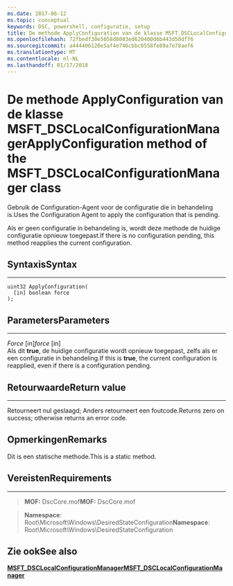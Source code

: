 ```yaml
---
ms.date: 2017-06-12
ms.topic: conceptual
keywords: DSC, powershell, configuratie, setup
title: De methode ApplyConfiguration van de klasse MSFT_DSCLocalConfigurationManager
ms.openlocfilehash: 72fbedf30e5058d8003ed620400d6b443d50dff6
ms.sourcegitcommit: a444406120e5af4e746cbbc0558fe89a7e78aef6
ms.translationtype: MT
ms.contentlocale: nl-NL
ms.lasthandoff: 01/17/2018
---
```

# <a name="applyconfiguration-method-of-the-msftdsclocalconfigurationmanager-class"></a><span data-ttu-id="bef98-103">De methode ApplyConfiguration van de klasse MSFT_DSCLocalConfigurationManager</span><span class="sxs-lookup"><span data-stu-id="bef98-103">ApplyConfiguration method of the MSFT_DSCLocalConfigurationManager class</span></span>

<span data-ttu-id="bef98-104">Gebruik de Configuration-Agent voor de configuratie die in behandeling is.</span><span class="sxs-lookup"><span data-stu-id="bef98-104">Uses the Configuration Agent to apply the configuration that is pending.</span></span> 

<span data-ttu-id="bef98-105">Als er geen configuratie in behandeling is, wordt deze methode de huidige configuratie opnieuw toegepast.</span><span class="sxs-lookup"><span data-stu-id="bef98-105">If there is no configuration pending, this method reapplies the current configuration.</span></span>


## <a name="syntax"></a><span data-ttu-id="bef98-106">Syntaxis</span><span class="sxs-lookup"><span data-stu-id="bef98-106">Syntax</span></span>
------

```mof
uint32 ApplyConfiguration(
  [in] boolean force
);
```

## <a name="parameters"></a><span data-ttu-id="bef98-107">Parameters</span><span class="sxs-lookup"><span data-stu-id="bef98-107">Parameters</span></span>
----------

<span data-ttu-id="bef98-108">*Force* \[in\]</span><span class="sxs-lookup"><span data-stu-id="bef98-108">*force* \[in\]</span></span>  
<span data-ttu-id="bef98-109">Als dit **true**, de huidige configuratie wordt opnieuw toegepast, zelfs als er een configuratie in behandeling.</span><span class="sxs-lookup"><span data-stu-id="bef98-109">If this is **true**, the current configuration is reapplied, even if there is a configuration pending.</span></span>

## <a name="return-value"></a><span data-ttu-id="bef98-110">Retourwaarde</span><span class="sxs-lookup"><span data-stu-id="bef98-110">Return value</span></span>
------------

<span data-ttu-id="bef98-111">Retourneert nul geslaagd; Anders retourneert een foutcode.</span><span class="sxs-lookup"><span data-stu-id="bef98-111">Returns zero on success; otherwise returns an error code.</span></span>

## <a name="remarks"></a><span data-ttu-id="bef98-112">Opmerkingen</span><span class="sxs-lookup"><span data-stu-id="bef98-112">Remarks</span></span>

<span data-ttu-id="bef98-113">Dit is een statische methode.</span><span class="sxs-lookup"><span data-stu-id="bef98-113">This is a static method.</span></span>

## <a name="requirements"></a><span data-ttu-id="bef98-114">Vereisten</span><span class="sxs-lookup"><span data-stu-id="bef98-114">Requirements</span></span>
------------
><span data-ttu-id="bef98-115">**MOF:** DscCore.mof</span><span class="sxs-lookup"><span data-stu-id="bef98-115">**MOF:** DscCore.mof</span></span>

><span data-ttu-id="bef98-116">**Namespace**: Root\Microsoft\Windows\DesiredStateConfiguration</span><span class="sxs-lookup"><span data-stu-id="bef98-116">**Namespace**: Root\Microsoft\Windows\DesiredStateConfiguration</span></span>


## <a name="see-also"></a><span data-ttu-id="bef98-117">Zie ook</span><span class="sxs-lookup"><span data-stu-id="bef98-117">See also</span></span>


[<span data-ttu-id="bef98-118">**MSFT_DSCLocalConfigurationManager**</span><span class="sxs-lookup"><span data-stu-id="bef98-118">**MSFT_DSCLocalConfigurationManager**</span></span>](msft-dsclocalconfigurationmanager.md)

 

 



